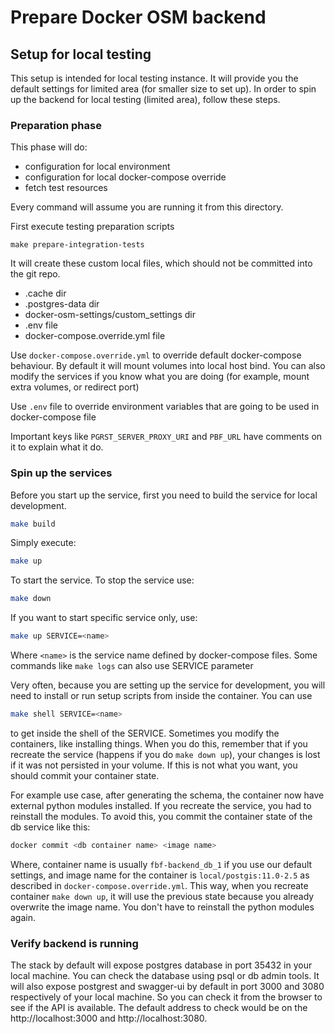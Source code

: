# Prepare Docker OSM backend

## Setup for local testing

This setup is intended for local testing instance.
It will provide you the default settings for limited area (for smaller size to set up).
In order to spin up the backend for local testing (limited area), follow these steps.


### Preparation phase

This phase will do:

- configuration for local environment
- configuration for local docker-compose override
- fetch test resources

Every command will assume you are running it from this directory.

First execute testing preparation scripts 

```
make prepare-integration-tests
```

It will create these custom local files, which should not be committed into the git repo.

- .cache dir
- .postgres-data dir
- docker-osm-settings/custom_settings dir
- .env file
- docker-compose.override.yml file


Use `docker-compose.override.yml` to override default docker-compose behaviour.
By default it will mount volumes into local host bind. You can also modify the services if you know what you are doing (for example, mount extra volumes, or redirect port)

Use `.env` file to override environment variables that are going to be used in docker-compose file

Important keys like `PGRST_SERVER_PROXY_URI` and `PBF_URL` have comments on it to explain what it do.

### Spin up the services

Before you start up the service, first you need to build the service for local development.

```bash
make build
```

Simply execute:

```bash
make up
```

To start the service.
To stop the service use:

```bash
make down
```

If you want to start specific service only, use:

```bash
make up SERVICE=<name>
```

Where `<name>` is the service name defined by docker-compose files.
Some commands like `make logs` can also use SERVICE parameter

Very often, because you are setting up the service for development, you will need to install or run setup scripts from inside the container.
You can use

```bash
make shell SERVICE=<name>
```

to get inside the shell of the SERVICE.
Sometimes you modify the containers, like installing things.
When you do this, remember that if you recreate the service (happens if you do `make down up`), your changes is lost if it was not persisted in your volume.
If this is not what you want, you should commit your container state.

For example use case, after generating the schema, the container now have external python modules installed.
If you recreate the service, you had to reinstall the modules.
To avoid this, you commit the container state of the db service like this:

```bash
docker commit <db container name> <image name>
```

Where, container name is usually `fbf-backend_db_1` if you use our default 
settings, and image name for the container is `local/postgis:11.0-2.5` as 
described in `docker-compose.override.yml`.
This way, when you recreate container `make down up`, it will use the previous state because you already overwrite the image name.
You don't have to reinstall the python modules again.

### Verify backend is running

The stack by default will expose postgres database in port 35432 in your local machine.
You can check the database using psql or db admin tools.
It will also expose postgrest and swagger-ui by default in port 3000 and 3080 respectively of your local machine.
So you can check it from the browser to see if the API is available.
The default address to check would be on the http://localhost:3000 and http://localhost:3080.
